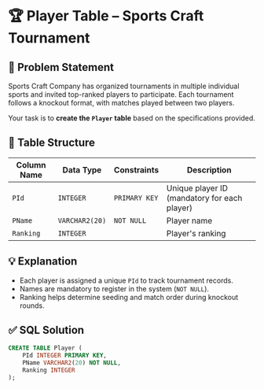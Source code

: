 # 🏆 Player Table – Sports Craft Tournament

## 📜 Problem Statement  
Sports Craft Company has organized tournaments in multiple individual sports and invited top-ranked players to participate. Each tournament follows a knockout format, with matches played between two players.

Your task is to **create the `Player` table** based on the specifications provided.

## 🧩 Table Structure

| Column Name | Data Type     | Constraints    | Description                                |
|-------------|---------------|----------------|--------------------------------------------|
| `PId`       | `INTEGER`     | `PRIMARY KEY`  | Unique player ID (mandatory for each player) |
| `PName`     | `VARCHAR2(20)`| `NOT NULL`     | Player name                                |
| `Ranking`   | `INTEGER`     |                | Player's ranking                           |

## 💡 Explanation  
- Each player is assigned a unique `PId` to track tournament records.  
- Names are mandatory to register in the system (`NOT NULL`).  
- Ranking helps determine seeding and match order during knockout rounds.

## ✅ SQL Solution  
```sql
CREATE TABLE Player (
    PId INTEGER PRIMARY KEY,
    PName VARCHAR2(20) NOT NULL,
    Ranking INTEGER
);
